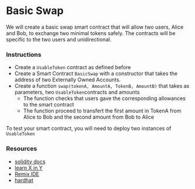 # Basic Swap

We will create a basic swap smart contract that will allow two users, Alice and Bob, to exchange two minimal tokens safely. The contracts will be specific to the two users and unidirectional.

### Instructions

- Create a `UsableToken` contract as defined before
- Create a Smart Contract `BasicSwap` with a constructor that takes the address of two Externally Owned Accounts.
- Create a function `swap(tokenA, AmountA, TokenB, AmountB)` that takes as parameters, two `UsableToken`contracts and amounts
  - The function checks that users gave the corresponding allowances to the smart contract
  - The function proceed to transfert the first amount in TokenA from Alice to Bob and the second amount from Bob to Alice

To test your smart contract, you will need to deploy two instances of `UsableToken`

### Resources

- [solidity docs](https://docs.soliditylang.org/)
- [learn X in Y](https://learnxinyminutes.com/docs/solidity/)
- [Remix IDE](https://remix.ethereum.org)
- [hardhat](https://hardhat.org)
